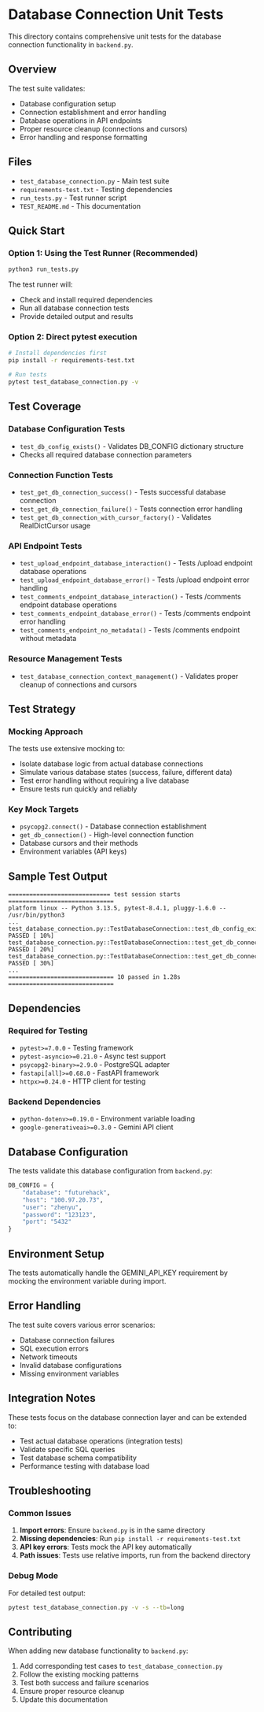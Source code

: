 # Database Connection Unit Tests

This directory contains comprehensive unit tests for the database connection functionality in `backend.py`.

## Overview

The test suite validates:
- Database configuration setup
- Connection establishment and error handling
- Database operations in API endpoints
- Proper resource cleanup (connections and cursors)
- Error handling and response formatting

## Files

- `test_database_connection.py` - Main test suite
- `requirements-test.txt` - Testing dependencies
- `run_tests.py` - Test runner script
- `TEST_README.md` - This documentation

## Quick Start

### Option 1: Using the Test Runner (Recommended)
```bash
python3 run_tests.py
```

The test runner will:
- Check and install required dependencies
- Run all database connection tests
- Provide detailed output and results

### Option 2: Direct pytest execution
```bash
# Install dependencies first
pip install -r requirements-test.txt

# Run tests
pytest test_database_connection.py -v
```

## Test Coverage

### Database Configuration Tests
- `test_db_config_exists()` - Validates DB_CONFIG dictionary structure
- Checks all required database connection parameters

### Connection Function Tests
- `test_get_db_connection_success()` - Tests successful database connection
- `test_get_db_connection_failure()` - Tests connection error handling
- `test_get_db_connection_with_cursor_factory()` - Validates RealDictCursor usage

### API Endpoint Tests
- `test_upload_endpoint_database_interaction()` - Tests /upload endpoint database operations
- `test_upload_endpoint_database_error()` - Tests /upload endpoint error handling
- `test_comments_endpoint_database_interaction()` - Tests /comments endpoint database operations
- `test_comments_endpoint_database_error()` - Tests /comments endpoint error handling
- `test_comments_endpoint_no_metadata()` - Tests /comments endpoint without metadata

### Resource Management Tests
- `test_database_connection_context_management()` - Validates proper cleanup of connections and cursors

## Test Strategy

### Mocking Approach
The tests use extensive mocking to:
- Isolate database logic from actual database connections
- Simulate various database states (success, failure, different data)
- Test error handling without requiring a live database
- Ensure tests run quickly and reliably

### Key Mock Targets
- `psycopg2.connect()` - Database connection establishment
- `get_db_connection()` - High-level connection function
- Database cursors and their methods
- Environment variables (API keys)

## Sample Test Output

```
============================= test session starts ==============================
platform linux -- Python 3.13.5, pytest-8.4.1, pluggy-1.6.0 -- /usr/bin/python3
...
test_database_connection.py::TestDatabaseConnection::test_db_config_exists PASSED [ 10%]
test_database_connection.py::TestDatabaseConnection::test_get_db_connection_success PASSED [ 20%]
test_database_connection.py::TestDatabaseConnection::test_get_db_connection_failure PASSED [ 30%]
...
============================== 10 passed in 1.28s ==============================
```

## Dependencies

### Required for Testing
- `pytest>=7.0.0` - Testing framework
- `pytest-asyncio>=0.21.0` - Async test support
- `psycopg2-binary>=2.9.0` - PostgreSQL adapter
- `fastapi[all]>=0.68.0` - FastAPI framework
- `httpx>=0.24.0` - HTTP client for testing

### Backend Dependencies
- `python-dotenv>=0.19.0` - Environment variable loading
- `google-generativeai>=0.3.0` - Gemini API client

## Database Configuration

The tests validate this database configuration from `backend.py`:
```python
DB_CONFIG = {
    "database": "futurehack",
    "host": "100.97.20.73", 
    "user": "zhenyu",
    "password": "123123",
    "port": "5432"
}
```

## Environment Setup

The tests automatically handle the GEMINI_API_KEY requirement by mocking the environment variable during import.

## Error Handling

The test suite covers various error scenarios:
- Database connection failures
- SQL execution errors
- Network timeouts
- Invalid database configurations
- Missing environment variables

## Integration Notes

These tests focus on the database connection layer and can be extended to:
- Test actual database operations (integration tests)
- Validate specific SQL queries
- Test database schema compatibility
- Performance testing with database load

## Troubleshooting

### Common Issues

1. **Import errors**: Ensure `backend.py` is in the same directory
2. **Missing dependencies**: Run `pip install -r requirements-test.txt`
3. **API key errors**: Tests mock the API key automatically
4. **Path issues**: Tests use relative imports, run from the backend directory

### Debug Mode
For detailed test output:
```bash
pytest test_database_connection.py -v -s --tb=long
```

## Contributing

When adding new database functionality to `backend.py`:
1. Add corresponding test cases to `test_database_connection.py`
2. Follow the existing mocking patterns
3. Test both success and failure scenarios
4. Ensure proper resource cleanup
5. Update this documentation
